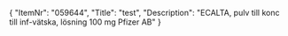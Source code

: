 {
  "ItemNr": "059644",
  "Title": "test",
  "Description": "ECALTA, pulv till konc till inf-vätska, lösning 100 mg Pfizer AB"
}